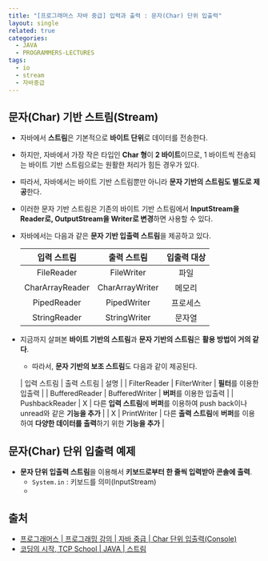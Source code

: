 ```yaml
---
title: "[프로그래머스 자바 중급] 입력과 출력 : 문자(Char) 단위 입출력"
layout: single
related: true
categories:
  - JAVA
  - PROGRAMMERS-LECTURES
tags:
  - io
  - stream
  - 자바중급
---
```


## 문자(Char) 기반 스트림(Stream)
- 자바에서 **스트림**은 기본적으로 **바이트 단위**로 데이터를 전송한다.
- 하지만, 자바에서 가장 작은 타입인 **Char 형**이 **2 바이트**이므로, 1 바이트씩 전송되는 바이트 기반 스트림으로는 원활한 처리가 힘든 경우가 있다.
- 따라서, 자바에서는 바이트 기반 스트림뿐만 아니라 **문자 기반의 스트림도 별도로 제공**한다.
- 이러한 문자 기반 스트림은 기존의 바이트 기반 스트림에서 **InputStream을 Reader로, OutputStream을 Writer로 변경**하면 사용할 수 있다.

- 자바에서는 다음과 같은 **문자 기반 입출력 스트림**을 제공하고 있다.

  | 입력 스트림 | 출력 스트림 | 입출력 대상 |
  |:----------:|:----------:|:-----------:|
  | FileReader | FileWriter | 파일 |
  | CharArrayReader | CharArrayWriter | 메모리 |
  | PipedReader	| PipedWriter | 프로세스 |
  | StringReader | StringWriter | 문자열 |
  
  
- 지금까지 살펴본 **바이트 기반의 스트림**과 **문자 기반의 스트림**은 **활용 방법이 거의 같다**.
  - 따라서, **문자 기반의 보조 스트림**도 다음과 같이 제공된다.

  | 입력 스트림 | 출력 스트림 | 설명 |
  | FilterReader | FilterWriter | **필터**를 이용한 입출력 |
  | BufferedReader | BufferedWriter | **버퍼**를 이용한 입출력 |
  | PushbackReader | X | 다른 **입력 스트림**에 **버퍼**를 이용하여 push back이나 unread와 같은 **기능을 추가** |
  | X | PrintWriter | 다른 **출력 스트림**에 **버퍼**를 이용하여 **다양한 데이터를 출력**하기 위한 **기능을 추가** |
  
## 문자(Char) 단위 입출력 예제
- **문자 단위 입출력 스트림**을 이용해서 **키보드로부터 한 줄씩 입력받아 콘솔에 출력**.
  - `System.in` : 키보드를 의미(InputStream)
  - 
  
  

## 출처
- [프로그래머스 \| 프로그래밍 강의 \| 자바 중급 \| Char 단위 입출력(Console)](https://programmers.co.kr/learn/courses/9/lessons/319)
- [코딩의 시작, TCP School \| JAVA \| 스트림](https://www.tcpschool.com/java/java_io_stream)
